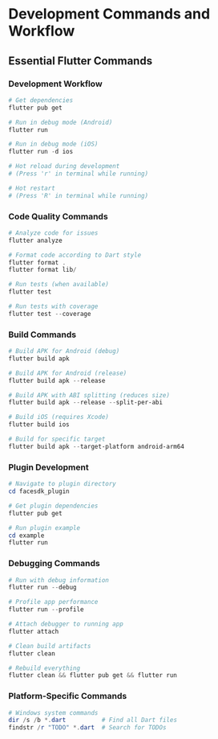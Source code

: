 # Development Commands and Workflow

## Essential Flutter Commands

### Development Workflow
```powershell
# Get dependencies
flutter pub get

# Run in debug mode (Android)
flutter run

# Run in debug mode (iOS)
flutter run -d ios

# Hot reload during development
# (Press 'r' in terminal while running)

# Hot restart
# (Press 'R' in terminal while running)
```

### Code Quality Commands
```powershell
# Analyze code for issues
flutter analyze

# Format code according to Dart style
flutter format .
flutter format lib/

# Run tests (when available)
flutter test

# Run tests with coverage
flutter test --coverage
```

### Build Commands
```powershell
# Build APK for Android (debug)
flutter build apk

# Build APK for Android (release)
flutter build apk --release

# Build APK with ABI splitting (reduces size)
flutter build apk --release --split-per-abi

# Build iOS (requires Xcode)
flutter build ios

# Build for specific target
flutter build apk --target-platform android-arm64
```

### Plugin Development
```powershell
# Navigate to plugin directory
cd facesdk_plugin

# Get plugin dependencies
flutter pub get

# Run plugin example
cd example
flutter run
```

### Debugging Commands
```powershell
# Run with debug information
flutter run --debug

# Profile app performance
flutter run --profile

# Attach debugger to running app
flutter attach

# Clean build artifacts
flutter clean

# Rebuild everything
flutter clean && flutter pub get && flutter run
```

### Platform-Specific Commands
```powershell
# Windows system commands
dir /s /b *.dart          # Find all Dart files
findstr /r "TODO" *.dart  # Search for TODOs
```